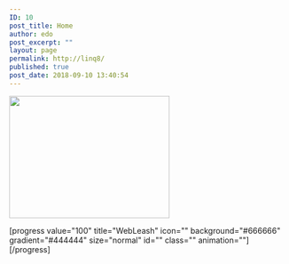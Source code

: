 ```yaml
---
ID: 10
post_title: Home
author: edo
post_excerpt: ""
layout: page
permalink: http://linq8/
published: true
post_date: 2018-09-10 13:40:54
---
```

<div class="col-md-5">

<img class="alignnone  wp-image-3631" src="http://linq8/wp-content/uploads/2012/04/webleash.png" alt="" width="289" height="220" />

[progress value="100" title="WebLeash" icon="" background="#666666" gradient="#444444" size="normal" id="" class="" animation=""][/progress]

</div>